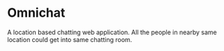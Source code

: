 Omnichat
========
A location based chatting web application. All the people in nearby same location could get into same chatting room.
